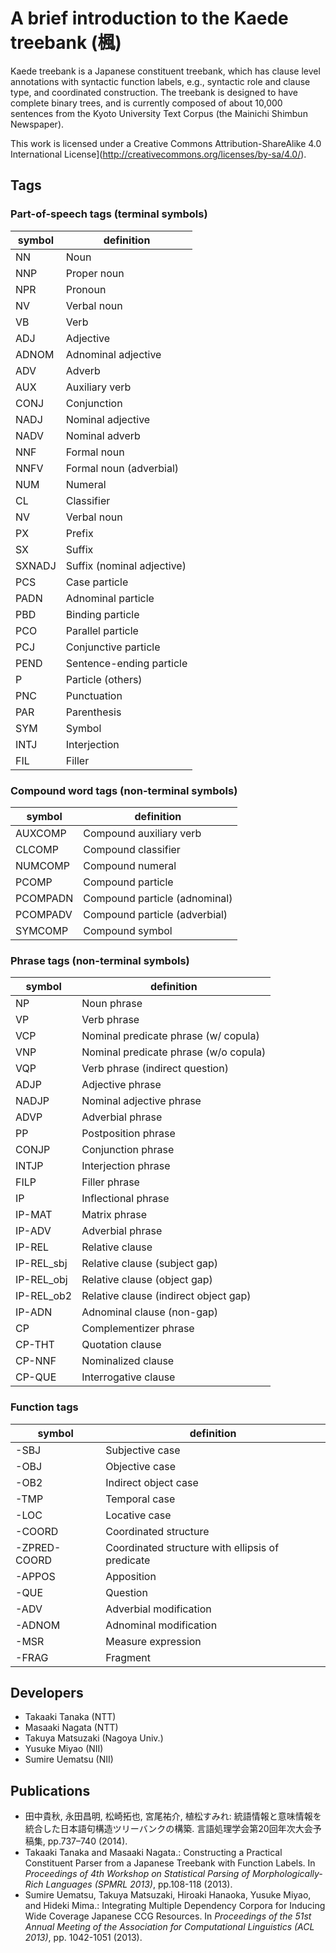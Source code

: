 # A brief introduction to the Kaede treebank (楓)

Kaede treebank is a Japanese constituent treebank,
which has clause level annotations with syntactic function labels,
e.g., syntactic role and clause type, and coordinated construction.
The treebank is designed to have complete binary trees, and
is currently composed of about 10,000 sentences from 
the Kyoto University Text Corpus (the Mainichi Shimbun Newspaper).

This work is licensed under a Creative Commons Attribution-ShareAlike 4.0 International License](http://creativecommons.org/licenses/by-sa/4.0/).

## Tags

### Part-of-speech tags (terminal symbols)

symbol | definition
------------ | -------------
NN  | Noun
NNP | Proper noun
NPR | Pronoun
NV | Verbal noun
VB  | Verb
ADJ | Adjective
ADNOM | Adnominal adjective
ADV | Adverb
AUX | Auxiliary verb
CONJ | Conjunction
NADJ | Nominal adjective
NADV | Nominal adverb
NNF  | Formal noun
NNFV | Formal noun (adverbial)
NUM  | Numeral
CL | Classifier
NV   | Verbal noun
PX | Prefix
SX | Suffix
SXNADJ | Suffix (nominal adjective)
PCS | Case particle
PADN | Adnominal particle
PBD  | Binding particle
PCO  | Parallel particle
PCJ  | Conjunctive particle
PEND | Sentence-ending particle
P  | Particle (others)
PNC | Punctuation
PAR | Parenthesis
SYM | Symbol
INTJ | Interjection
FIL | Filler

### Compound word tags (non-terminal symbols)

symbol | definition
------------ | -------------
AUXCOMP | Compound auxiliary verb
CLCOMP  | Compound classifier
NUMCOMP | Compound numeral
PCOMP   | Compound particle
PCOMPADN | Compound particle (adnominal)
PCOMPADV | Compound particle (adverbial)
SYMCOMP | Compound symbol


### Phrase tags (non-terminal symbols)

symbol | definition
------------ | -------------
NP | Noun phrase
VP | Verb phrase
VCP | Nominal predicate phrase (w/ copula)
VNP | Nominal predicate phrase (w/o copula)
VQP | Verb phrase (indirect question)
ADJP | Adjective phrase
NADJP | Nominal adjective phrase
ADVP | Adverbial phrase
PP | Postposition phrase
CONJP | Conjunction phrase
INTJP | Interjection phrase
FILP | Filler phrase
IP  | Inflectional phrase
IP-MAT  | Matrix phrase
IP-ADV  | Adverbial phrase
IP-REL  | Relative clause
IP-REL_sbj  | Relative clause (subject gap)
IP-REL_obj  | Relative clause (object gap)
IP-REL_ob2  | Relative clause (indirect object gap)
IP-ADN  | Adnominal clause (non-gap)
CP  | Complementizer phrase
CP-THT  | Quotation clause
CP-NNF | Nominalized clause
CP-QUE | Interrogative clause



### Function tags 

symbol | definition
------------ | -------------
-SBJ | Subjective case
-OBJ | Objective case
-OB2 | Indirect object case
-TMP | Temporal case
-LOC | Locative case
-COORD | Coordinated structure
-ZPRED-COORD | Coordinated structure with ellipsis of predicate
-APPOS | Apposition
-QUE  | Question
-ADV | Adverbial modification
-ADNOM | Adnominal modification
-MSR | Measure expression
-FRAG | Fragment

## Developers

- Takaaki Tanaka (NTT)
- Masaaki Nagata (NTT)
- Takuya Matsuzaki (Nagoya Univ.)
- Yusuke Miyao (NII)
- Sumire Uematsu (NII)

## Publications

- 田中貴秋, 永田昌明, 松崎拓也, 宮尾祐介, 植松すみれ: 統語情報と意味情報を統合した日本語句構造ツリーバンクの構築. 言語処理学会第20回年次大会予稿集, pp.737–740 (2014).
- Takaaki Tanaka and Masaaki Nagata.: Constructing a Practical Constituent Parser from a Japanese Treebank with Function Labels. In *Proceedings of 4th Workshop on Statistical Parsing of Morphologically-Rich Languages (SPMRL 2013)*, pp.108-118 (2013).
- Sumire Uematsu, Takuya Matsuzaki, Hiroaki Hanaoka, Yusuke Miyao, and Hideki Mima.: Integrating Multiple Dependency Corpora for Inducing Wide Coverage Japanese CCG Resources. In *Proceedings of the 51st Annual Meeting of the Association for Computational Linguistics (ACL 2013)*, pp. 1042-1051 (2013).
